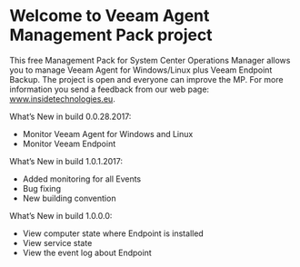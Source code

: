 # Welcome to Veeam Agent Management Pack project

This free Management Pack for System Center Operations Manager allows you to manage Veeam Agent for Windows/Linux plus Veeam Endpoint Backup. The project is open and everyone can improve the MP. For more information you send a feedback from our web page: www.insidetechnologies.eu.

What’s New in build 0.0.28.2017:

- Monitor Veeam Agent for Windows and Linux
- Monitor Veeam Endpoint

What’s New in build 1.0.1.2017:

- Added monitoring for all Events
- Bug fixing
- New building convention

What’s New in build 1.0.0.0:

- View computer state where Endpoint is installed
- View service state
- View the event log about Endpoint
